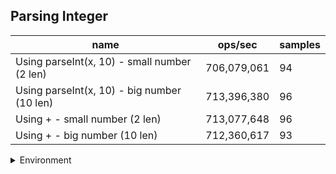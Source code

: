 ## Parsing Integer

|name|ops/sec|samples|
|-|-|-|
|Using parseInt(x, 10) - small number (2 len)|706,079,061|94|
|Using parseInt(x, 10) - big number (10 len)|713,396,380|96|
|Using + - small number (2 len)|713,077,648|96|
|Using + - big number (10 len)|712,360,617|93|


<details>
<summary>Environment</summary>

* __Machine:__ linux x64 | 2 vCPUs | 6.8GB Mem
* __Run:__ Wed Oct 25 2023 04:15:50 GMT+0000 (Coordinated Universal Time)
</details>

<!--
{"environment":{"platform":"linux","arch":"x64","cpus":2,"totalMemory":6.7597503662109375},"benchmarks":[{"name":"Using parseInt(x, 10) - small number (2 len)","opsSec":706079061.0274659,"samples":6},{"name":"Using parseInt(x, 10) - big number (10 len)","opsSec":713396379.8631185,"samples":6},{"name":"Using + - small number (2 len)","opsSec":713077647.8182667,"samples":8},{"name":"Using + - big number (10 len)","opsSec":712360617.1095392,"samples":6}]}-->
